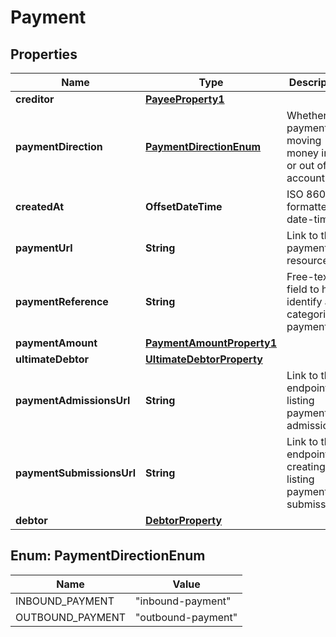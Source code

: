 

# Payment


## Properties

| Name | Type | Description | Notes |
|------------ | ------------- | ------------- | -------------|
|**creditor** | [**PayeeProperty1**](PayeeProperty1.md) |  |  |
|**paymentDirection** | [**PaymentDirectionEnum**](#PaymentDirectionEnum) | Whether the payment is moving money into or out of the account. |  |
|**createdAt** | **OffsetDateTime** | ISO 8601 formatted date-time. |  |
|**paymentUrl** | **String** | Link to the payment resource. |  |
|**paymentReference** | **String** | Free-text field to help identify and categorise payments. |  [optional] |
|**paymentAmount** | [**PaymentAmountProperty1**](PaymentAmountProperty1.md) |  |  |
|**ultimateDebtor** | [**UltimateDebtorProperty**](UltimateDebtorProperty.md) |  |  [optional] |
|**paymentAdmissionsUrl** | **String** | Link to the endpoint for listing payment admissions. |  [optional] |
|**paymentSubmissionsUrl** | **String** | Link to the endpoint for creating and listing payment submissions. |  [optional] |
|**debtor** | [**DebtorProperty**](DebtorProperty.md) |  |  |



## Enum: PaymentDirectionEnum

| Name | Value |
|---- | -----|
| INBOUND_PAYMENT | &quot;inbound-payment&quot; |
| OUTBOUND_PAYMENT | &quot;outbound-payment&quot; |



